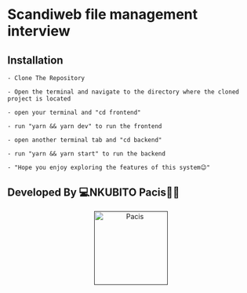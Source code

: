 # Scandiweb file management interview
## Installation
    - Clone The Repository
    
    - Open the terminal and navigate to the directory where the cloned project is located
    
    - open your terminal and "cd frontend"

    - run "yarn && yarn dev" to run the frontend

    - open another terminal tab and "cd backend"

    - run "yarn && yarn start" to run the backend
    
    - "Hope you enjoy exploring the features of this system😉"

## Developed By 💻NKUBITO Pacis👨‍💻
<div align="center">
    <a href="">
        <img
            alt="Pacis"
            src="https://pbs.twimg.com/profile_images/1470480975532642307/QssKJj62_400x400.jpg"
            width="150">
    </a>
</div>
